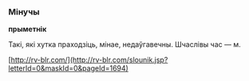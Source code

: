 ### Мінучы
**прыметнік**

Такі, які хутка праходзіць, мінае, недаўгавечны. Шчаслівы час — м.

<a rel="author">[http://rv-blr.com/](http://rv-blr.com/slounik.jsp?letterId=0&maskId=0&pageId=1694)</a>
